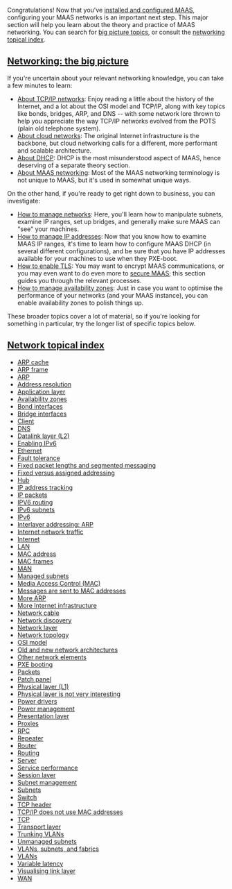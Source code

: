 <!-- "How to configure MAAS networking" -->
Congratulations!  Now that you've [installed and configured MAAS](/t/how-to-install-maas/5128), configuring your MAAS networks is an important next step.  This major section will help you learn about the theory and practice of MAAS networking.  You can search for [big picture topics](#heading--networking-the-big-picture), or consult the [networking topical index](#heading--networking-specific-topics).

<a href="#heading--networking-the-big-picture"><h2 id="heading--networking-the-big-picture">Networking: the big picture</h2></a>

If you're uncertain about your relevant networking knowledge, you can take a few minutes to learn:

- [About TCP/IP networks](/t/about-tcp-ip-networks/5806): Enjoy reading a little about the history of the Internet, and a lot about the OSI model and TCP/IP, along with key topics like bonds, bridges, ARP, and DNS -- with some network lore thrown to help you appreciate the way TCP/IP networks evolved from the POTS (plain old telephone system).
- [About cloud networks](/t/about-cloud-networks/5808): The original Internet infrastructure is the backbone, but cloud networking calls for a different, more performant and scalable architecture.
- [About DHCP](/t/about-dhcp/5807): DHCP is the most misunderstood aspect of MAAS, hence deserving of a separate theory section.
- [About MAAS networking](/t/about-maas-networking/5084): Most of the MAAS networking terminology is not unique to MAAS, but it's used in somewhat unique ways.

On the other hand, if you're ready to get right down to business, you can investigate:

- [How to manage networks](/t/how-to-manage-networks/5164): Here, you'll learn how to manipulate subnets, examine IP ranges, set up bridges, and generally make sure MAAS can "see" your machines.
- [How to manage IP addresses](/t/how-to-manage-networks/5164): Now that you know how to examine MAAS IP ranges, it's time to learn how to configure MAAS DHCP (in several different configurations), and be sure that you have IP addresses available for your machines to use when they PXE-boot.
- [How to enable TLS](/t/how-to-enable-tls-encryption/5116): You may want to encrypt MAAS communications, or you may even want to do even more to [secure MAAS](/t/how-to-secure-maas/5196); this section guides you through the relevant processes.
- [How to manage availability zones](/t/how-to-manage-availability-zones/5152): Just in case you want to optimise the performance of your networks (and your MAAS instance), you can enable availability zones to polish things up.

These broader topics cover a lot of material, so if you're looking for something in particular, try the longer list of specific topics below.

<a href="#heading--networking-specific-topics"><h2 id="heading--networking-specific-topics">Network topical index</h2></a>

- [ARP cache](/t/about-tcp-ip-networks/5806#heading--about-the-arp-cache)
- [ARP frame](/t/about-tcp-ip-networks/5806#heading--about-the-arp-frame)
- [ARP](/t/about-tcp-ip-networks/5806#heading--about-arp)
- [Address resolution](/t/about-tcp-ip-networks/5806#heading--address-resolution)
- [Application layer](/t/about-tcp-ip-networks/5806#heading--about-the-application-layer)
- [Availability zones](/t/about-networking/5084#heading--about-availability-zones)
- [Bond interfaces](/t/about-tcp-ip-networks/5806#heading--about-bond-interfaces)
- [Bridge interfaces](/t/about-tcp-ip-networks/5806#heading--about-bridge-interfaces)
- [Client](/t/about-tcp-ip-networks/5806#heading--client)
- [DNS](/t/about-tcp-ip-networks/5806#heading--about-dns)
- [Datalink layer (L2)](/t/about-tcp-ip-networks/5806#heading--about-the-datalink-layer)
- [Enabling IPv6](/t/about-networking/5084#heading--about-enabling-ipv6)
- [Ethernet](/t/about-tcp-ip-networks/5806#heading--about-ethernet)
- [Fault tolerance](/t/about-networking/5084#heading--fault-tolerance)
- [Fixed packet lengths and segmented messaging](/t/about-tcp-ip-networks/5806#heading--about-fixed-packet-lengths)
- [Fixed versus assigned addressing](/t/about-tcp-ip-networks/5806#heading--fixed-versus-assigned-addressing)
- [Hub](/t/about-tcp-ip-networks/5806#heading--hub)
- [IP address tracking](/t/about-networking/5084#heading--about-ip-address-tracking)
- [IP packets](/t/about-tcp-ip-networks/5806#heading--about-ip-packets)
- [IPV6 routing](/t/about-networking/5084#heading--about-ipv6-routing)
- [IPv6 subnets](/t/about-networking/5084#heading--about-ipv6-subnets)
- [IPv6](/t/about-networking/5084#heading--about-ipv6)
- [Interlayer addressing: ARP](/t/about-tcp-ip-networks/5806#heading--arp)
- [Internet network traffic](/t/about-tcp-ip-networks/5806#heading--about-network-traffic)
- [Internet](/t/about-tcp-ip-networks/5806#heading--about-the-internet)
- [LAN](/t/about-tcp-ip-networks/5806#heading--lan)
- [MAC address](/t/about-tcp-ip-networks/5806#heading--mac-address)
- [MAC frames](/t/about-tcp-ip-networks/5806#heading--about-frames)
- [MAN](/t/about-tcp-ip-networks/5806#heading--MAN)
- [Managed subnets](/t/about-networking/5084#heading--about-managed-subnets)
- [Media Access Control (MAC)](/t/about-tcp-ip-networks/5806#heading--about-media-access-control)
- [Messages are sent to MAC addresses](/t/about-tcp-ip-networks/5806#heading--messages-sent-to-mac-addresses)
- [More ARP](/t/about-tcp-ip-networks/5806#heading--more-about-arp)
- [More Internet infrastructure](/t/about-tcp-ip-networks/5806#heading--internet-infrastructure)
- [Network cable](/t/about-tcp-ip-networks/5806#heading--network-cable)
- [Network discovery](/t/about-networking/5084#heading--about-network-discovery)
- [Network layer](/t/about-tcp-ip-networks/5806#heading--about-the-network-layer)
- [Network topology](/t/about-tcp-ip-networks/5806#heading--network-topology)
- [OSI model](/t/about-tcp-ip-networks/5806#heading--about-the-osi-model)
- [Old and new network architectures](/t/about-cloud-networks/5808#heading--clos-architecture)
- [Other network elements](/t/about-tcp-ip-networks/5806#heading--other-network-elements)
- [PXE booting](/t/about-networking/5084#heading--about-pxe-booting)
- [Packets](/t/about-tcp-ip-networks/5806#heading--about-packets)
- [Patch panel](/t/about-tcp-ip-networks/5806#heading--patch-panel)
- [Physical layer (L1)](/t/about-tcp-ip-networks/5806#heading--about-the-physical-layer)
- [Physical layer is not very interesting](/t/about-tcp-ip-networks/5806#heading--physical-layer-uninteresting)
- [Power drivers](/t/about-networking/5084#heading--about-power-drivers)
- [Power management](/t/about-networking/5084#heading--power-management)
- [Presentation layer](/t/about-tcp-ip-networks/5806#heading--about-the-presentation-layer)
- [Proxies](/t/about-networking/5084#heading--about-proxies)
- [RPC](/t/about-networking/5084#heading--about-rpc)
- [Repeater](/t/about-tcp-ip-networks/5806#heading--repeater)
- [Router](/t/about-tcp-ip-networks/5806#heading--router)
- [Routing](/t/about-tcp-ip-networks/5806#heading--about-routing)
- [Server](/t/about-tcp-ip-networks/5806#heading--server)
- [Service performance](/t/about-networking/5084#heading--service-performance)
- [Session layer](/t/about-tcp-ip-networks/5806#heading--about-the-session-layer)
- [Subnet management](/t/about-networking/5084#heading--about-subnet-management)
- [Subnets](/t/about-networking/5084#heading--subnets)
- [Switch](/t/about-tcp-ip-networks/5806#heading--switch)
- [TCP header](/t/about-tcp-ip-networks/5806#heading--about-the-tcp-header)
- [TCP/IP does not use MAC addresses](/t/about-tcp-ip-networks/5806#heading--tcp-ip-does-not-use-mac-addresses)
- [TCP](/t/about-tcp-ip-networks/5806#heading--about-tcp)
- [Transport layer](/t/about-tcp-ip-networks/5806#heading--about-the-transport-layer)
- [Trunking VLANs](/t/about-tcp-ip-networks/5806#heading--about-trunking-vlans)
- [Unmanaged subnets](/t/about-networking/5084#heading--about-unmanaged-subnets)
- [VLANs, subnets, and fabrics](/t/about-tcp-ip-networks/5806#heading--about-vlans-subnets-and-fabrics)
- [VLANs](/t/about-networking/5084#heading--vlans)
- [Variable latency](/t/about-tcp-ip-networks/5806#heading--about-variable-latency)
- [Visualising link layer](/t/about-tcp-ip-networks/5806#heading--visualising-the-link-layer)
- [WAN](/t/about-tcp-ip-networks/5806#heading--WAN)

